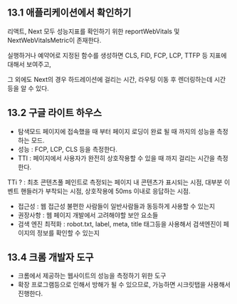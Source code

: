 ## 13.1 애플리케이션에서 확인하기

리액트, Next 모두 성능지표를 확인하기 위한 reportWebVitals 및 NextWebVitalsMetric이 존재한다.

실행하거나 예약어로 지정된 함수를 생성하면 CLS, FID, FCP, LCP, TTFP 등 지표에 대해서 보여주고,

그 외에도 Next의 경우 하드레이션에 걸리는 시간, 라우팅 이동 후 렌더링하는데 시간 등을 알 수 있다.

## 13.2  구글 라이트 하우스

- 탐색모드
페이지에 접속했을 때 부터 페이지 로딩이 완료 될 때 까지의 성능을 측정하는 모드.
- 성능 : FCP, LCP, CLS 등을 측정한다.
- TTI : 페이지에서 사용자가 완전히 상호작용할 수 있을 때 까지 걸리는 시간을 측정한다.

TTi ? : 최초 콘텐츠풀 페인트로 측정되는 페이지 내 콘텐츠가 표시되는 시점, 대부분 이벤트 핸들러가 부착되는 시점, 상호작용에 50ms 이내로 응답하는 시점.

- 접근성 : 웹 접근성 불편한 사람들이 일반사람들과 동등하게 사용할 수 있는지
- 권장사항 : 웹 페이지 개발에서 고려해야할 보안 요소들
- 검색 엔진 최적화 : robot.txt, label, meta, title 태그등을 사용해서 검색엔진이 페이지의 정보를 확인할 수 있는지

## 13.4 크롬 개발자 도구

- 크롬에서 제공하는 웹사이트의 성능을 측정하기 위한 도구
- 확장 프로그램등으로 인해서 방해가 될 수 있으므로, 가능하면 시크릿탭을 사용해서 진행한다.
